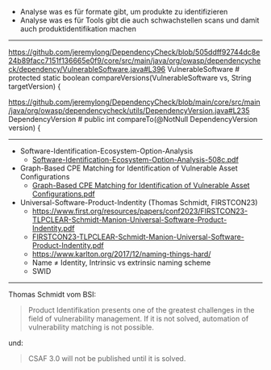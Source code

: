 - Analyse was es für formate gibt, um produkte zu identifizieren
- Analyse was es für Tools gibt die auch schwachstellen scans und damit auch produktidentifikation machen

---

https://github.com/jeremylong/DependencyCheck/blob/505ddff92744dc8e24b89facc7151f136665e0f9/core/src/main/java/org/owasp/dependencycheck/dependency/VulnerableSoftware.java#L396
VulnerableSoftware # protected static boolean compareVersions(VulnerableSoftware vs, String targetVersion) {

https://github.com/jeremylong/DependencyCheck/blob/main/core/src/main/java/org/owasp/dependencycheck/utils/DependencyVersion.java#L235
DependencyVersion # public int compareTo(@NotNull DependencyVersion version) {

---

- Software-Identification-Ecosystem-Option-Analysis
    - [Software-Identification-Ecosystem-Option-Analysis-508c.pdf](ref/Software-Identification-Ecosystem-Option-Analysis-508c.pdf)
- Graph-Based CPE Matching for Identification of Vulnerable Asset Configurations
    - [Graph-Based CPE Matching for Identification of Vulnerable Asset Configurations.pdf](ref/Graph-Based%20CPE%20Matching%20for%20Identification%20of%20Vulnerable%20Asset%20Configurations.pdf)
- Universal-Software-Product-Indentity (Thomas Schmidt, FIRSTCON23)
    - https://www.first.org/resources/papers/conf2023/FIRSTCON23-TLPCLEAR-Schmidt-Manion-Universal-Software-Product-Indentity.pdf
    - [FIRSTCON23-TLPCLEAR-Schmidt-Manion-Universal-Software-Product-Indentity.pdf](ref/FIRSTCON23-TLPCLEAR-Schmidt-Manion-Universal-Software-Product-Indentity.pdf)
    - https://www.karlton.org/2017/12/naming-things-hard/
    - Name ≠ Identity, Intrinsic vs extrinsic naming scheme
    - SWID

---

Thomas Schmidt vom BSI:

> Product Identifikation presents one of the greatest challenges in the field of vulnerability management.
> If it is not solved, automation of vulnerability matching is not possible.

und:

> CSAF 3.0 will not be published until it is solved.
